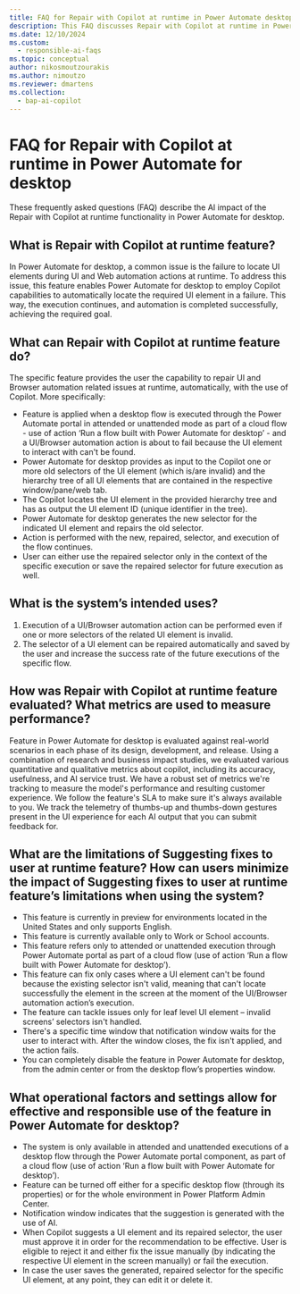 ```yaml
---
title: FAQ for Repair with Copilot at runtime in Power Automate desktop
description: This FAQ discusses Repair with Copilot at runtime in Power Automate desktop and key considerations for making use of this technology responsibly.
ms.date: 12/10/2024
ms.custom:
  - responsible-ai-faqs
ms.topic: conceptual
author: nikosmoutzourakis
ms.author: nimoutzo
ms.reviewer: dmartens
ms.collection:
  - bap-ai-copilot
---
```


# FAQ for Repair with Copilot at runtime in Power Automate for desktop

These frequently asked questions (FAQ) describe the AI impact of the Repair with Copilot at runtime functionality in Power Automate for desktop.

## What is Repair with Copilot at runtime feature?

In Power Automate for desktop,  a common issue is the failure to locate UI elements during UI and Web automation actions at runtime. To address this issue, this feature enables Power Automate for desktop to employ Copilot capabilities to automatically locate the required UI element in a failure. This way, the execution continues, and automation is completed successfully, achieving the required goal.

## What can Repair with Copilot at runtime feature do?

The specific feature provides the user the capability to repair UI and Browser automation related issues at runtime, automatically, with the use of Copilot. More specifically:

- Feature is applied when a desktop flow is executed through the Power Automate portal in attended or unattended mode as part of a cloud flow - use of action ‘Run a flow built with Power Automate for desktop’ - and a UI/Browser automation action is about to fail because the UI element to interact with can't be found.
- Power Automate for desktop provides as input to the Copilot one or more old selectors of the UI element (which is/are invalid) and the hierarchy tree of all UI elements that are contained in the respective window/pane/web tab.
- The Copilot locates the UI element in the provided hierarchy tree and has as output the UI element ID (unique identifier in the tree).
- Power Automate for desktop generates the new selector for the indicated UI element and repairs the old selector.
- Action is performed with the new, repaired, selector, and execution of the flow continues.
- User can either use the repaired selector only in the context of the specific execution or save the repaired selector for future execution as well.

## What is the system’s intended uses?

1. Execution of a UI/Browser automation action can be performed even if one or more selectors of the related UI element is invalid.
1. The selector of a UI element can be repaired automatically and saved by the user and increase the success rate of the future executions of the specific flow.

## How was Repair with Copilot at runtime feature evaluated? What metrics are used to measure performance?

Feature in Power Automate for desktop is evaluated against real-world scenarios in each phase of its design, development, and release. Using a combination of research and business impact studies, we evaluated various quantitative and qualitative metrics about copilot, including its accuracy, usefulness, and AI service trust. We have a robust set of metrics we're tracking to measure the model's performance and resulting customer experience. We follow the feature's SLA to make sure it's always available to you. We track the telemetry of thumbs-up and thumbs-down gestures present in the UI experience for each AI output that you can submit feedback for.

## What are the limitations of Suggesting fixes to user at runtime feature? How can users minimize the impact of Suggesting fixes to user at runtime feature’s limitations when using the system?

- This feature is currently in preview for environments located in the United States and only supports English.
- This feature is currently available only to Work or School accounts.
- This feature refers only to attended or unattended execution through Power Automate portal as part of a cloud flow (use of action ‘Run a flow built with Power Automate for desktop’).
- This feature can fix only cases where a UI element can't be found because the existing selector isn't valid, meaning that can't locate successfully the element in the screen at the moment of the UI/Browser automation action’s execution.
- The feature can tackle issues only for leaf level UI element – invalid screens’ selectors isn't handled.
- There's a specific time window that notification window waits for the user to interact with. After the window closes, the fix isn't applied, and the action fails.
- You can completely disable the feature in Power Automate for desktop, from the admin center or from the desktop flow’s properties window.

## What operational factors and settings allow for effective and responsible use of the feature in Power Automate for desktop?

- The system is only available in attended and unattended executions of a desktop flow through the Power Automate portal component, as part of a cloud flow (use of action ‘Run a flow built with Power Automate for desktop’).
- Feature can be turned off either for a specific desktop flow (through its properties) or for the whole environment in Power Platform Admin Center.
- Notification window indicates that the suggestion is generated with the use of AI.
- When Copilot suggests a UI element and its repaired selector, the user must approve it in order for the recommendation to be effective. User is eligible to reject it and either fix the issue manually (by indicating the respective UI element in the screen manually) or fail the execution.
- In case the user saves the generated, repaired selector for the specific UI element, at any point, they can edit it or delete it.
